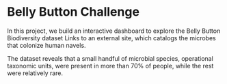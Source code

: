 # Belly Button Challenge
In this project, we build an interactive dashboard to explore the Belly Button Biodiversity dataset Links to an external site, which catalogs the microbes that colonize human navels.


The dataset reveals that a small handful of microbial species, operational taxonomic units, were present in more than 70% of people, while the rest were relatively rare.
